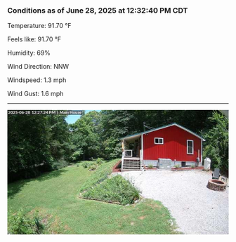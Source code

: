 ### Conditions as of June 28, 2025 at 12:32:40 PM CDT 

Temperature: 91.70 &deg;F

Feels like: 91.70 &deg;F

Humidity: 69%

Wind Direction: NNW

Windspeed: 1.3 mph

Wind Gust: 1.6 mph

---

<img src="./images/latest.jpeg"/>

